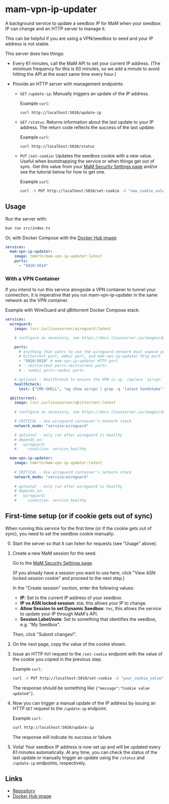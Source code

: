 # mam-vpn-ip-updater

A background service to update a seedbox IP for MaM when your seedbox IP can
change and an HTTP server to manage it.

This can be helpful if you are using a VPN/seedbox to seed and your IP address
is not stable.

This server does two things:

- Every 61 minutes, call the MaM API to set your current IP address. (The
  minimum frequency for this is 60 minutes, so we add a minute to avoid hitting
  the API at the exact same time every hour.)
- Provide an HTTP server with management endpoints:

  - `GET` `/update-ip`: Manually triggers an update of the IP address.

    Example `curl`:

    ```
    curl http://localhost:5010/update-ip
    ```

  - `GET` `/status`: Returns information about the last update to your IP
    address. The return code reflects the success of the last update:

    Example `curl`:

    ```
    curl http://localhost:5010/status
    ```

  - `PUT` `/set-cookie`: Updates the seedbox cookie with a new value. Useful
    when bootstrapping the service or when things get out of sync. Get this
    value from your [MaM Security Settings
    page](https://www.myanonamouse.net/preferences/index.php?view=security)
    and/or see the tutorial below for how to get one.

    Example `curl`:

    ```bash
    curl -X PUT http://localhost:5010/set-cookie -d "new_cookie_value"
    ```

## Usage

Run the server with:

```bash
bun run src/index.ts
```

Or, with Docker Compose with the [Docker Hub image](https://hub.docker.com/r/tmmrtn/mam-vpn-ip-updater):

```yaml
services:
  mam-vpn-ip-updater:
    image: tmmrtn/mam-vpn-ip-updater:latest
    ports:
      - "5010:5010"
```

### With a VPN Container

If you intend to run this service alongside a VPN container to tunnel your
connection, it is imperative that you run mam-vpn-ip-updater in the same network
as the VPN container.

Example with WireGuard and qBittorrent Docker Compose stack:

```yaml
services:
  wireguard:
    image: lscr.io/linuxserver/wireguard:latest

    # configure as necessary, see https://docs.linuxserver.io/images/docker-wireguard

    ports:
      # anything that wants to use the wireguard network must expose ports here, such as
      # bittorrent port, webui port, and mam-vpn-ip-updater http port
      - "5010:5010" # mam-vpn-ip-updater HTTP port
      # - <bittorrent port>:<bittorrent port>
      # - <webui port>:<webui port>

    # optional - healthcheck to ensure the VPN is up. replace `airvpn` with your VPN interface name
    healthcheck:
      test: ["CMD-SHELL", "wg show airvpn | grep -q 'latest handshake'"]

  qbittorrent:
    image: lscr.io/linuxserver/qbittorrent:latest
    
    # configure as necessary, see https://docs.linuxserver.io/images/docker-qbittorrent

    # CRITICAL - Use wireguard container's network stack
    network_mode: "service:wireguard"

    # optional - only run after wireguard is healthy
    # depends_on:
    #   wireguard:
    #     condition: service_healthy

  mam-vpn-ip-updater:
    image: tmmrtn/mam-vpn-ip-updater:latest
    
    # CRITICAL - Use wireguard container's network stack
    network_mode: "service:wireguard"
    
    # optional - only run after wireguard is healthy
    # depends_on:
    #   wireguard:
    #     condition: service_healthy
```

## First-time setup (or if cookie gets out of sync)

When running this service for the first time (or if the cookie gets out of
sync), you need to set the seedbox cookie manually:

0. Start the server so that it can listen for requests (see "Usage" above).

1. Create a new MaM session for the seed.

   Go to the
   [MaM Security Settings page](https://www.myanonamouse.net/preferences/index.php?view=security).

   (If you already have a session you want to use here, click "View ASN locked
   session cookie" and proceed to the next step.)

   In the "Create session" section, enter the following values:

   - **IP**: Set to the current IP address of your seedbox.
   - **IP vs ASN locked session**: `ASN`, this allows your IP to change.
   - **Allow Session to set Dynamic Seedbox**: `Yes`, this allows the service to
     update your IP through MaM's API.
   - **Session Label/note**: Set to something that identifies the seedbox, e.g.
     "My Seedbox".

   Then, click "Submit changes!".

2. On the next page, copy the value of the cookie shown.

3. Issue an HTTP `PUT` request to the `/set-cookie` endpoint with the value of
   the cookie you copied in the previous step.

   Example `curl`:

   ```bash
   curl -X PUT http://localhost:5010/set-cookie -d "your_cookie_value"
   ```

   The response should be something like `{"message":"Cookie value updated"}`.

4. Now you can trigger a manual update of the IP address by issuing an HTTP
   `GET` request to the `/update-ip` endpoint.

   Example `curl`:

   ```bash
   curl http://localhost:5010/update-ip
   ```

   The response will indicate its success or failure.

5. Voila! Your seedbox IP address is now set up and will be updated every 61
   minutes automatically. At any time, you can check the status of the last
   update or manually trigger an update using the `/status` and `/update-ip`
   endpoints, respectively.

## Links

- [Repository](https://github.com/t-mart/mam-vpn-ip-updater)
- [Docker Hub image](https://hub.docker.com/r/tmmrtn/mam-vpn-ip-updater)
